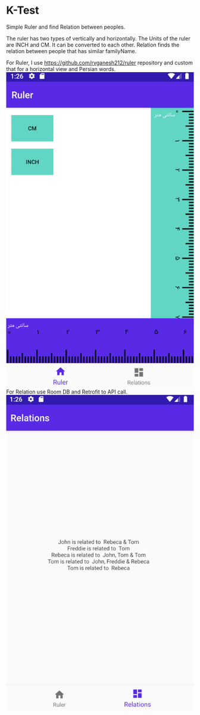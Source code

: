 # K-Test
Simple Ruler and find Relation between peoples.

The ruler has two types of vertically and horizontally.
The Units of the ruler are INCH and CM. 
It can be converted to each other.
Relation finds the relation between people that has similar familyName.

For Ruler, I use https://github.com/rvganesh212/ruler repository and custom that for a horizontal view and Persian words.
![alt text](https://github.com/GolnazTorabi/K-Test/blob/master/app/sampledata/ruler.png)
For Relation use Room DB and Retrofit to API call.
![alt text](https://github.com/GolnazTorabi/K-Test/blob/master/app/sampledata/relations.png)

